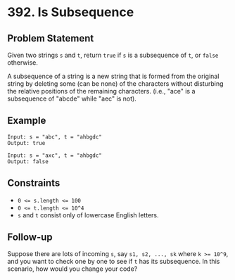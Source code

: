 # 392. Is Subsequence

## Problem Statement
Given two strings `s` and `t`, return `true` if `s` is a subsequence of `t`, or `false` otherwise.

A subsequence of a string is a new string that is formed from the original string by deleting some (can be none) of the characters without disturbing the relative positions of the remaining characters. (i.e., "ace" is a subsequence of "abcde" while "aec" is not).

## Example
```plaintext
Input: s = "abc", t = "ahbgdc"
Output: true

Input: s = "axc", t = "ahbgdc"
Output: false
```

## Constraints
- `0 <= s.length <= 100`
- `0 <= t.length <= 10^4`
- `s` and `t` consist only of lowercase English letters.

## Follow-up
Suppose there are lots of incoming `s`, say `s1, s2, ..., sk` where `k >= 10^9`, and you want to check one by one to see if `t` has its subsequence. In this scenario, how would you change your code?

